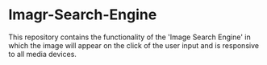 # Imagr-Search-Engine
This repository contains the functionality of the 'Image Search Engine' in which the image will appear on the click of the user input and is responsive to all media devices.
